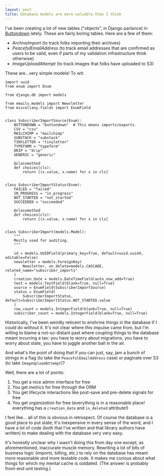```yaml
---
layout: post
title: Database models are more valuable than I think
---
```

I've been creating a lot of new tables ("objects", in Django parlance) in [Buttondown](https://buttondown.email) lately.  These are fairly boring tables.  Here are a few of them:

- _ArchiveImport_ (to track folks importing their archives)
- _PeacefulEmailAddress_ (to track email addresses that are confirmed as users to be valid, even if parts of my validation infrastructure think otherwise)
- _ImageUploadAttempt_ (to track images that folks have uploaded to S3)

These are...very simple models!  To wit:

```
import uuid
from enum import Enum

from django.db import models

from emails.models import Newsletter
from miscellany.fields import EnumField


class SubscriberImportSource(Enum):
    BUTTONDOWN = "buttondown"  # This means imports/exports.
    CSV = "csv"
    MAILCHIMP = "mailchimp"
    SUBSTACK = "substack"
    TINYLETTER = "tinyletter"
    TYPEFORM = "typeform"
    DRIP = "drip"
    GENERIC = "generic"

    @classmethod
    def choices(cls):
        return [(x.value, x.name) for x in cls]


class SubscriberImportStatus(Enum):
    FAILED = "failed"
    IN_PROGRESS = "in_progress"
    NOT_STARTED = "not_started"
    SUCCEEDED = "succeeded"

    @classmethod
    def choices(cls):
        return [(x.value, x.name) for x in cls]


class SubscriberImport(models.Model):
    """
    Mostly used for auditing.
    """

    id = models.UUIDField(primary_key=True, default=uuid.uuid4, editable=False)
    newsletter = models.ForeignKey(
        Newsletter, on_delete=models.CASCADE, related_name="subscriber_imports"
    )
    creation_date = models.DateTimeField(auto_now_add=True)
    text = models.TextField(blank=True, null=True)
    source = EnumField(SubscriberImportSource)
    status = EnumField(
        SubscriberImportStatus, default=SubscriberImportStatus.NOT_STARTED.value
    )
    row_count = models.IntegerField(blank=True, null=True)
    subscriber_count = models.IntegerField(blank=True, null=True)
```

Historically, I've been weirdly reticent to enshrine things in the database if I could do without it.  It's not clear where this impulse came from, but I'm willing to blame a not-so-distant past where coupling things to the database meant incurring a tax: you have to worry about migrations, you have to worry about state, you have to juggle another ball in the air.

And what's the point of doing that if you can just, say, jam a bunch of strings in a flag (to take the `PeacefulEmailAddress` case) or paginate over S3 (to take `ImageUploadAttempt`)?

Well, there are a lot of points:

1. You get a nice admin interface for free
2. You get _metrics_ for free through the ORM
3. You get lifecycle interactions like post-save and pre-delete signals for free
4. You get _organization_ for free (everything is in a reasonable place! everything has a `creation_date` and `is_deleted` attribute!)

I feel like... all of this is obvious in retrospect.  Of course the database is a good place to put state; it's inexpensive in every sense of the word, and I have a lot of code (both that I've written and that library authors have written) to make dealing with the database very very easy.

It's honestly unclear why I wasn't doing this from day one except, as aforementioned, inaccurate muscle memory.  Rewriting a lot of bits of business logic (imports, billing, etc.) to rely on the database has meant more reasonable _and_ more testable code.  It makes me curious about what things for which my mental cache is outdated.  (The answer is probably front-end unit testing.)
